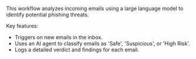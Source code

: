 This workflow analyzes incoming emails using a large language model to identify potential phishing threats.

Key features:
- Triggers on new emails in the inbox.
- Uses an AI agent to classify emails as 'Safe', 'Suspicious', or 'High Risk'.
- Logs a detailed verdict and findings for each email.
